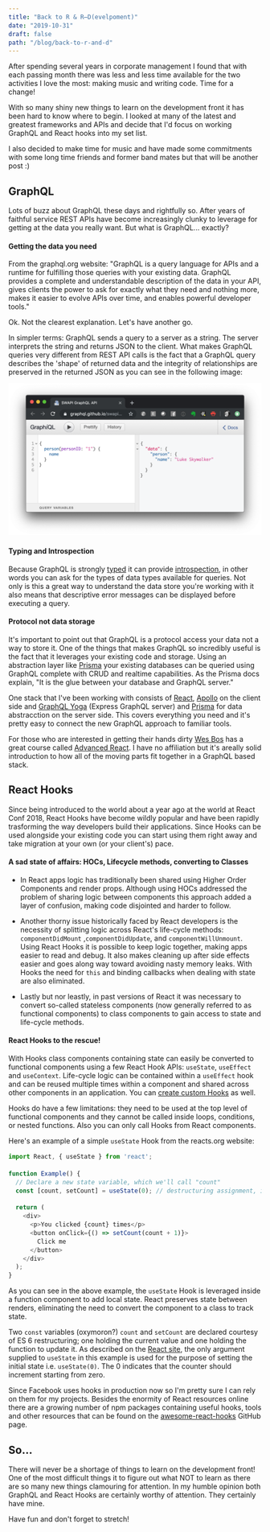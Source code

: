 ```yaml
---
title: "Back to R & R̶D(evelpoment)"
date: "2019-10-31"
draft: false
path: "/blog/back-to-r-and-d"
---
```


After spending several years in corporate management I found that with each passing month there was less and less time available for the two activities I love the most: making music and writing code. Time for a change!

With so many shiny new things to learn on the development front it has been hard to know where to begin. I looked at many of the latest and greatest frameworks and APIs and decide that I'd focus on working GraphQL and React hooks into my set list.

I also decided to make time for music and have made some commitments with some long time friends and former band mates but that will be another post :)

## GraphQL

Lots of buzz about GraphQL these days and rightfully so. After years of faithful service REST APIs have become increasingly clunky to leverage for getting at the data you really want. But what is GraphQL... exactly?

#### Getting the data you need

From the graphql.org website: "GraphQL is a query language for APIs and a runtime for fulfilling those queries with your existing data. GraphQL provides a complete and understandable description of the data in your API, gives clients the power to ask for exactly what they need and nothing more, makes it easier to evolve APIs over time, and enables powerful developer tools."

Ok. Not the clearest explanation. Let's have another go.

In simpler terms: GraphQL sends a query to a server as a string. The server interprets the string and returns JSON to the client. What makes GraphQL queries very different from REST API calls is the fact that a GraphQL query describes the 'shape' of returned data and the integrity of relationships are preserved in the returned JSON as you can see in the following image:

![image-20191031150520828](src/images/image-20191031150520828.png)

#### Typing and Introspection

Because GraphQL is strongly [typed](https://graphql.org/learn/schema/) it can provide [introspection](https://graphql.org/learn/introspection/), in other words you can ask for the types of data types available for queries. Not only is this a great way to understand the data store you're working with it also means that descriptive error messages can be displayed before executing a query.

#### Protocol not data storage

It's important to point out that GraphQL is a protocol access your data not a way to store it. One of the things that makes GraphQL so incredibly useful is the fact that it leverages your existing code and storage. Using an abstraction layer like [Prisma](https://www.prisma.io/docs/1.4/reference/introduction/what-is-prisma-apohpae9ju) your existing databases can be queried using GraphQL complete with CRUD and realtime capabilities. As the Prisma docs explain, "It is the glue between your database and GraphQL server."

One stack that I've been working with consists of [React](https://reactjs.org), [Apollo](https://www.apollographql.com) on the client side and [GraphQL Yoga](https://github.com/prisma-labs/graphql-yoga) (Express GraphQL server) and [Prisma](https://www.prisma.io/docs/1.4/reference/introduction/what-is-prisma-apohpae9ju) for data abstracction on the server side. This covers everything you need and it's pretty easy to connect the new GraphQL approach to familiar tools. 

For those who are interested in getting their hands dirty [Wes Bos](https://wesbos.com/) has a great course called [Advanced React](https://advancedreact.com/). I have no affiliation but it's areally solid introduction to how all of the moving parts fit together in a GraphQL based stack.

## React Hooks

Since being introduced to the world about a year ago at the world at React Conf 2018, React Hooks have become wildly popular and have been rapidly trasforming the way developers build their applications. Since Hooks can be used alongside your existing code you can start using them right away and take migration at your own (or your client's) pace.

#### A sad state of affairs: HOCs, Lifecycle methods, converting to Classes

- In React apps logic has traditionally been shared using Higher Order Components and render props. Although using HOCs addressed the problem of sharing logic between components this approach added a layer of confusion, making code disjointed and harder to follow.

- Another thorny issue historically faced by React developers is the necessity of splitting logic across React's life-cycle methods: `componentDidMount` ,`componentDidUpdate`, and `componentWillUnmount`. Using React Hooks it is possible to keep logic together, making apps easier to read and debug. It also makes cleaning up after side effects easier and goes along way toward avoiding nasty memory leaks. With Hooks the need for `this` and  binding callbacks when dealing with state are also eliminated.

- Lastly but nor leastly, in past versions of React it was necessary to convert so-called stateless components (now generally referred to as functional components) to class components to gain access to state and life-cycle methods. 

#### React Hooks to the rescue!

With Hooks class components containing state can easily be converted to functional components using a few React Hook APIs: `useState`, `useEffect` and `useContext`. Life-cycle logic can be contained within a `useEffect` hook and can be reused multiple times within a component and shared across other components in an application. You can [create custom Hooks](https://reactjs.org/docs/hooks-overview.html#building-your-own-hooks) as well. 

Hooks do have a few limitations: they need to be used at the top level of functional components and they cannot be called inside loops, conditions, or nested functions. Also you can only call Hooks from React components.

Here's an example of a simple `useState` Hook from the reacts.org website:

```javascript
import React, { useState } from 'react';

function Example() {
  // Declare a new state variable, which we'll call "count"
  const [count, setCount] = useState(0); // destructuring assignment, initial state set to 0

  return (
    <div>
      <p>You clicked {count} times</p>
      <button onClick={() => setCount(count + 1)}>
        Click me
      </button>
    </div>
  );
}
```

As you can see in the above example, the `useState` Hook is leveraged inside a function component to add local state. React preserves state between renders, eliminating the need to convert the component to a class to track state.

Two `const` variables (oxymoron?) `count` and `setCount` are declared courtesy of ES 6 restructuring; one holding the current value and one holding the function to update it. As described on the [React site](https://reactjs.org/docs/hooks-overview.html#building-your-own-hooks), the only argument supplied to `useState` in this example is used for the purpose of setting the initial state i.e. `useState(0)`. The 0 indicates that the counter should increment starting from zero. 

Since Facebook uses hooks in production now so I'm pretty sure I can rely on them for my projects. Besides the enormity of React resources online there are a growing number of npm packages containing useful hooks, tools and other resources that can be found on the [awesome-react-hooks](https://github.com/rehooks/awesome-react-hooks) GitHub page.

## So...

There will never be a shortage of things to learn on the development front! One of the most difficult things it to figure out what NOT to learn as there are so many new things clamouring for attention. In my humble opinion both GraphQL and React Hooks are certainly worthy of attention. They certainly have mine.

Have fun and don't forget to stretch!

